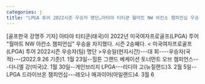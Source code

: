 ```yaml
---
categories: j
title: "LPGA 투어 2022시즌 우승자 명단…아타야 티티쿤 월마트 NW 아칸소 챔피언십 우승"
---
```

[골프한국 강명주 기자] 아타야 티티쿤(태국)이 2022년 미국여자프로골프(LPGA) 투어 "월마트 NW 아칸소 챔피언십" 우승을 차지했다. 시즌 2승째다. < 미국여자프로골프(LPGA) 투어 2022시즌 우승자(팀) 명단 >우승일(현지시간)---대 회----우승자(국적)---(2022.9.26 기준)1. 1월 23일--힐튼 그랜드 베케이션 토너먼트 오브 챔피언스---다니엘 강(미국)2. 1월 30일--게인브리지 LPGA---리디아 고(뉴질랜드)3. 2월 5일--LPGA 드라이브온 챔피언십---레오나 매과이어(아일랜드)4. 3월 6